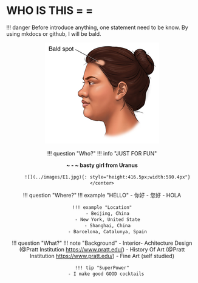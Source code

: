 # WHO IS THIS = =
!!! danger
    Before introduce anything, one statement need to be know.
    By using mkdocs or github, I will be bald.
    <center>![](../images/bald.jpg)



!!! question "Who?"
    !!! info "JUST FOR FUN"
        <center>**~ - ~   basty girl from Uranus**

        ![](../images/E1.jpg){: style="height:416.5px;width:590.4px"}</center>


!!! question "Where?"
    !!! example "HELLO"
        - 你好
        - 您好
        - HOLA

    !!! example "Location"
        - Beijing, China
        - New York, United State
        - Shanghai, China
        - Barcelona, Catalunya, Spain

!!! question "What?"
    !!! note "Background"
        - Interior- Achitecture Design (@Pratt Institution https://www.pratt.edu/)
        - History Of Art (@Pratt Institution https://www.pratt.edu/)
        - Fine Art (self studied)


    !!! tip "SuperPower"
        - I make good GOOD cocktails 